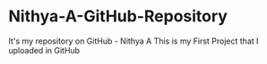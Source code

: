 # Nithya-A-GitHub-Repository
It's my repository on GitHub - Nithya A
This is my First Project that I uploaded in GitHub
